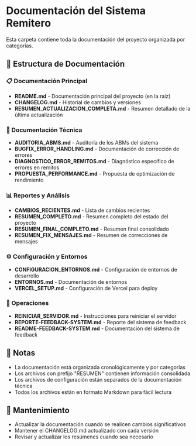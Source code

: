# Documentación del Sistema Remitero

Esta carpeta contiene toda la documentación del proyecto organizada por categorías.

## 📁 Estructura de Documentación

### 📋 Documentación Principal
- **README.md** - Documentación principal del proyecto (en la raíz)
- **CHANGELOG.md** - Historial de cambios y versiones
- **RESUMEN_ACTUALIZACION_COMPLETA.md** - Resumen detallado de la última actualización

### 🔧 Documentación Técnica
- **AUDITORIA_ABMS.md** - Auditoría de los ABMs del sistema
- **BUGFIX_ERROR_HANDLING.md** - Documentación de corrección de errores
- **DIAGNOSTICO_ERROR_REMITOS.md** - Diagnóstico específico de errores en remitos
- **PROPUESTA_PERFORMANCE.md** - Propuesta de optimización de rendimiento

### 📊 Reportes y Análisis
- **CAMBIOS_RECIENTES.md** - Lista de cambios recientes
- **RESUMEN_COMPLETO.md** - Resumen completo del estado del proyecto
- **RESUMEN_FINAL_COMPLETO.md** - Resumen final consolidado
- **RESUMEN_FIX_MENSAJES.md** - Resumen de correcciones de mensajes

### ⚙️ Configuración y Entornos
- **CONFIGURACION_ENTORNOS.md** - Configuración de entornos de desarrollo
- **ENTORNOS.md** - Documentación de entornos
- **VERCEL_SETUP.md** - Configuración de Vercel para deploy

### 🚀 Operaciones
- **REINICIAR_SERVIDOR.md** - Instrucciones para reiniciar el servidor
- **REPORTE-FEEDBACK-SYSTEM.md** - Reporte del sistema de feedback
- **README-FEEDBACK-SYSTEM.md** - Documentación del sistema de feedback

## 📝 Notas

- La documentación está organizada cronológicamente y por categorías
- Los archivos con prefijo "RESUMEN" contienen información consolidada
- Los archivos de configuración están separados de la documentación técnica
- Todos los archivos están en formato Markdown para fácil lectura

## 🔄 Mantenimiento

- Actualizar la documentación cuando se realicen cambios significativos
- Mantener el CHANGELOG.md actualizado con cada versión
- Revisar y actualizar los resúmenes cuando sea necesario